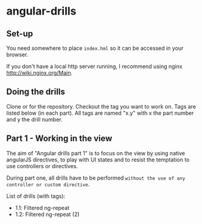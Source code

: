 angular-drills
==============

Set-up
------

You need somewhere to place `index.hml` so it can be accessed in your browser.

If you don't have a local http server running, I recommend using nginx http://wiki.nginx.org/Main.

Doing the drills
----------------
Clone or for the repository.
Checkout the tag you want to work on. Tags are listed below (in each part). All tags are named "x.y" with x the part number and y the drill number.

Part 1 - Working in the view
----------------------------

The aim of "Angular drills part 1" is to focus on the view by using native angularJS directives, to play with UI states and to resist the temptation to use controllers or directives.

During part one, all drills have to be performed `without the use of any controller or custom directive`.

List of drills (with tags):
- 1.1: Filtered ng-repeat
- 1.2: Filtered ng-repeat (2)
